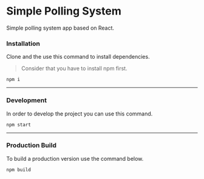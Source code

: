 # Simple Polling System
Simple polling system app based on React.

### Installation
Clone and the use this command to install dependencies.
> Consider that you have to install npm first.

`npm i`

---

### Development
In order to develop the project you can use this command.

`npm start`

---

### Production Build
To build a production version use the command below.

`npm build`